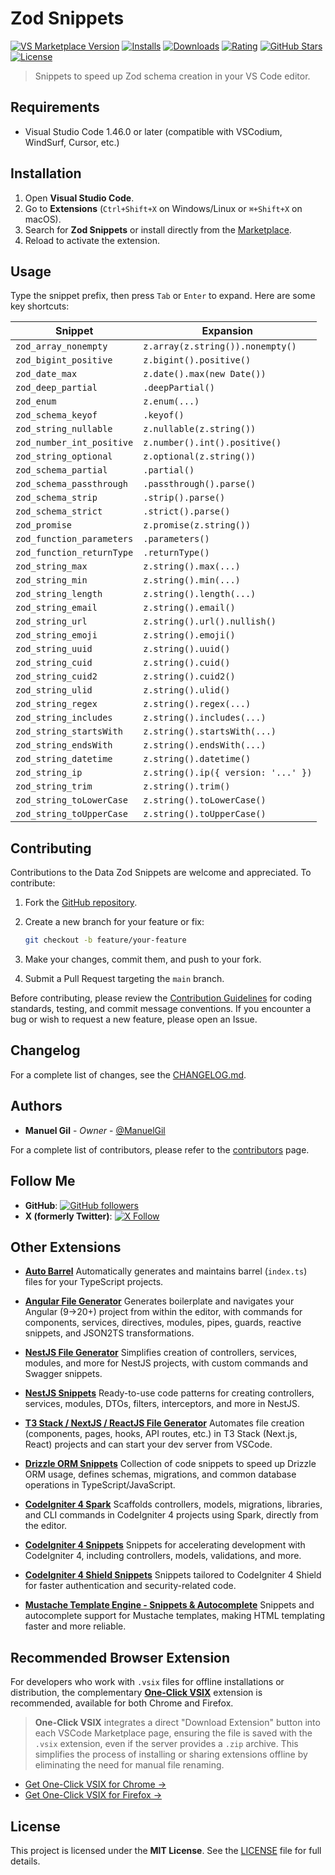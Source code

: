 # Zod Snippets

[![VS Marketplace Version](https://img.shields.io/visual-studio-marketplace/v/imgildev.vscode-zod-snippets?style=for-the-badge&label=VS%20Marketplace&logo=visual-studio-code)](https://marketplace.visualstudio.com/items?itemName=imgildev.vscode-zod-snippets)
[![Installs](https://img.shields.io/visual-studio-marketplace/i/imgildev.vscode-zod-snippets?style=for-the-badge&logo=visual-studio-code)](https://marketplace.visualstudio.com/items?itemName=imgildev.vscode-zod-snippets)
[![Downloads](https://img.shields.io/visual-studio-marketplace/d/imgildev.vscode-zod-snippets?style=for-the-badge&logo=visual-studio-code)](https://marketplace.visualstudio.com/items?itemName=imgildev.vscode-zod-snippets)
[![Rating](https://img.shields.io/visual-studio-marketplace/r/imgildev.vscode-zod-snippets?style=for-the-badge&logo=visual-studio-code)](https://marketplace.visualstudio.com/items?itemName=imgildev.vscode-zod-snippets&ssr=false#review-details)
[![GitHub Stars](https://img.shields.io/github/stars/ManuelGil/vscode-zod-snippets?style=for-the-badge&logo=github)](https://github.com/ManuelGil/vscode-zod-snippets)
[![License](https://img.shields.io/github/license/ManuelGil/vscode-zod-snippets?style=for-the-badge&logo=github)](https://github.com/ManuelGil/vscode-zod-snippets/blob/main/LICENSE)

> Snippets to speed up Zod schema creation in your VS Code editor.

## Requirements

- Visual Studio Code 1.46.0 or later (compatible with VSCodium, WindSurf, Cursor, etc.)

## Installation

1. Open **Visual Studio Code**.
2. Go to **Extensions** (`Ctrl+Shift+X` on Windows/Linux or `⌘+Shift+X` on macOS).
3. Search for **Zod Snippets** or install directly from the [Marketplace](https://marketplace.visualstudio.com/items?itemName=imgildev.vscode-zod-snippets).
4. Reload to activate the extension.

## Usage

Type the snippet prefix, then press `Tab` or `Enter` to expand. Here are some key shortcuts:

| Snippet                   | Expansion                           |
| ------------------------- | ----------------------------------- |
| `zod_array_nonempty`      | `z.array(z.string()).nonempty()`    |
| `zod_bigint_positive`     | `z.bigint().positive()`             |
| `zod_date_max`            | `z.date().max(new Date())`          |
| `zod_deep_partial`        | `.deepPartial()`                    |
| `zod_enum`                | `z.enum(...)`                       |
| `zod_schema_keyof`        | `.keyof()`                          |
| `zod_string_nullable`     | `z.nullable(z.string())`            |
| `zod_number_int_positive` | `z.number().int().positive()`       |
| `zod_string_optional`     | `z.optional(z.string())`            |
| `zod_schema_partial`      | `.partial()`                        |
| `zod_schema_passthrough`  | `.passthrough().parse()`            |
| `zod_schema_strip`        | `.strip().parse()`                  |
| `zod_schema_strict`       | `.strict().parse()`                 |
| `zod_promise`             | `z.promise(z.string())`             |
| `zod_function_parameters` | `.parameters()`                     |
| `zod_function_returnType` | `.returnType()`                     |
| `zod_string_max`          | `z.string().max(...)`               |
| `zod_string_min`          | `z.string().min(...)`               |
| `zod_string_length`       | `z.string().length(...)`            |
| `zod_string_email`        | `z.string().email()`                |
| `zod_string_url`          | `z.string().url().nullish()`        |
| `zod_string_emoji`        | `z.string().emoji()`                |
| `zod_string_uuid`         | `z.string().uuid()`                 |
| `zod_string_cuid`         | `z.string().cuid()`                 |
| `zod_string_cuid2`        | `z.string().cuid2()`                |
| `zod_string_ulid`         | `z.string().ulid()`                 |
| `zod_string_regex`        | `z.string().regex(...)`             |
| `zod_string_includes`     | `z.string().includes(...)`          |
| `zod_string_startsWith`   | `z.string().startsWith(...)`        |
| `zod_string_endsWith`     | `z.string().endsWith(...)`          |
| `zod_string_datetime`     | `z.string().datetime()`             |
| `zod_string_ip`           | `z.string().ip({ version: '...' })` |
| `zod_string_trim`         | `z.string().trim()`                 |
| `zod_string_toLowerCase`  | `z.string().toLowerCase()`          |
| `zod_string_toUpperCase`  | `z.string().toUpperCase()`          |

## Contributing

Contributions to the Data Zod Snippets are welcome and appreciated. To contribute:

1. Fork the [GitHub repository](https://github.com/ManuelGil/vscode-zod-snippets).
2. Create a new branch for your feature or fix:

   ```bash
   git checkout -b feature/your-feature
   ```

3. Make your changes, commit them, and push to your fork.
4. Submit a Pull Request targeting the `main` branch.

Before contributing, please review the [Contribution Guidelines](https://github.com/ManuelGil/vscode-zod-snippets/blob/main/CONTRIBUTING.md) for coding standards, testing, and commit message conventions. If you encounter a bug or wish to request a new feature, please open an Issue.

## Changelog

For a complete list of changes, see the [CHANGELOG.md](https://github.com/ManuelGil/vscode-zod-snippets/blob/main/CHANGELOG.md).

## Authors

- **Manuel Gil** - _Owner_ - [@ManuelGil](https://github.com/ManuelGil)

For a complete list of contributors, please refer to the [contributors](https://github.com/ManuelGil/vscode-zod-snippets/contributors) page.

## Follow Me

- **GitHub**: [![GitHub followers](https://img.shields.io/github/followers/ManuelGil?style=for-the-badge\&logo=github)](https://github.com/ManuelGil)
- **X (formerly Twitter)**: [![X Follow](https://img.shields.io/twitter/follow/imgildev?style=for-the-badge\&logo=x)](https://twitter.com/imgildev)

## Other Extensions

- **[Auto Barrel](https://marketplace.visualstudio.com/items?itemName=imgildev.vscode-auto-barrel)**
  Automatically generates and maintains barrel (`index.ts`) files for your TypeScript projects.

- **[Angular File Generator](https://marketplace.visualstudio.com/items?itemName=imgildev.vscode-angular-generator)**
  Generates boilerplate and navigates your Angular (9→20+) project from within the editor, with commands for components, services, directives, modules, pipes, guards, reactive snippets, and JSON2TS transformations.

- **[NestJS File Generator](https://marketplace.visualstudio.com/items?itemName=imgildev.vscode-nestjs-generator)**
  Simplifies creation of controllers, services, modules, and more for NestJS projects, with custom commands and Swagger snippets.

- **[NestJS Snippets](https://marketplace.visualstudio.com/items?itemName=imgildev.vscode-nestjs-snippets-extension)**
  Ready-to-use code patterns for creating controllers, services, modules, DTOs, filters, interceptors, and more in NestJS.

- **[T3 Stack / NextJS / ReactJS File Generator](https://marketplace.visualstudio.com/items?itemName=imgildev.vscode-nextjs-generator)**
  Automates file creation (components, pages, hooks, API routes, etc.) in T3 Stack (Next.js, React) projects and can start your dev server from VSCode.

- **[Drizzle ORM Snippets](https://marketplace.visualstudio.com/items?itemName=imgildev.vscode-drizzle-snippets)**
  Collection of code snippets to speed up Drizzle ORM usage, defines schemas, migrations, and common database operations in TypeScript/JavaScript.

- **[CodeIgniter 4 Spark](https://marketplace.visualstudio.com/items?itemName=imgildev.vscode-codeigniter4-spark)**
  Scaffolds controllers, models, migrations, libraries, and CLI commands in CodeIgniter 4 projects using Spark, directly from the editor.

- **[CodeIgniter 4 Snippets](https://marketplace.visualstudio.com/items?itemName=imgildev.vscode-codeigniter4-snippets)**
  Snippets for accelerating development with CodeIgniter 4, including controllers, models, validations, and more.

- **[CodeIgniter 4 Shield Snippets](https://marketplace.visualstudio.com/items?itemName=imgildev.vscode-codeigniter4-shield-snippets)**
  Snippets tailored to CodeIgniter 4 Shield for faster authentication and security-related code.

- **[Mustache Template Engine - Snippets & Autocomplete](https://marketplace.visualstudio.com/items?itemName=imgildev.vscode-mustache-snippets)**
  Snippets and autocomplete support for Mustache templates, making HTML templating faster and more reliable.

## Recommended Browser Extension

For developers who work with `.vsix` files for offline installations or distribution, the complementary [**One-Click VSIX**](https://chromewebstore.google.com/detail/imojppdbcecfpeafjagncfplelddhigc?utm_source=item-share-cb) extension is recommended, available for both Chrome and Firefox.

> **One-Click VSIX** integrates a direct "Download Extension" button into each VSCode Marketplace page, ensuring the file is saved with the `.vsix` extension, even if the server provides a `.zip` archive. This simplifies the process of installing or sharing extensions offline by eliminating the need for manual file renaming.

- [Get One-Click VSIX for Chrome &rarr;](https://chromewebstore.google.com/detail/imojppdbcecfpeafjagncfplelddhigc?utm_source=item-share-cb)
- [Get One-Click VSIX for Firefox &rarr;](https://addons.mozilla.org/es-ES/firefox/addon/one-click-vsix/)

## License

This project is licensed under the **MIT License**. See the [LICENSE](https://github.com/ManuelGil/vscode-zod-snippets/blob/main/LICENSE) file for full details.
